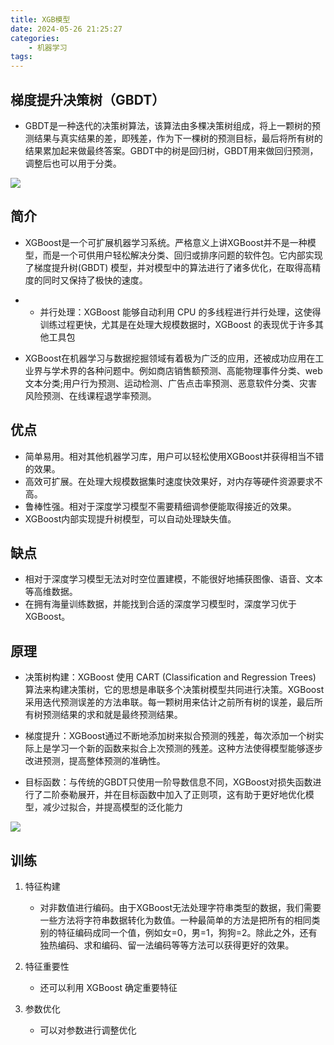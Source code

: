 ```yaml
---
title: XGB模型
date: 2024-05-26 21:25:27
categories:
    - 机器学习
tags:
---
```


## 梯度提升决策树（GBDT）

- GBDT是一种迭代的决策树算法，该算法由多棵决策树组成，将上一颗树的预测结果与真实结果的差，即残差，作为下一棵树的预测目标，最后将所有树的结果累加起来做最终答案。GBDT中的树是回归树，GBDT用来做回归预测，调整后也可以用于分类。

![](/img/note/202407291336.png)


## 简介

- XGBoost是一个可扩展机器学习系统。严格意义上讲XGBoost并不是一种模型，而是一个可供用户轻松解决分类、回归或排序问题的软件包。它内部实现了梯度提升树(GBDT) 模型，并对模型中的算法进行了诸多优化，在取得高精度的同时又保持了极快的速度。

- - 并行处理：XGBoost 能够自动利用 CPU 的多线程进行并行处理，这使得训练过程更快，尤其是在处理大规模数据时，XGBoost 的表现优于许多其他工具包

- XGBoost在机器学习与数据挖掘领域有着极为广泛的应用，还被成功应用在工业界与学术界的各种问题中。例如商店销售额预测、高能物理事件分类、web文本分类;用户行为预测、运动检测、广告点击率预测、恶意软件分类、灾害风险预测、在线课程退学率预测。

## 优点

- 简单易用。相对其他机器学习库，用户可以轻松使用XGBoost并获得相当不错的效果。
- 高效可扩展。在处理大规模数据集时速度快效果好，对内存等硬件资源要求不高。
- 鲁棒性强。相对于深度学习模型不需要精细调参便能取得接近的效果。
- XGBoost内部实现提升树模型，可以自动处理缺失值。

## 缺点

- 相对于深度学习模型无法对时空位置建模，不能很好地捕获图像、语音、文本等高维数据。
- 在拥有海量训练数据，并能找到合适的深度学习模型时，深度学习优于XGBoost。

## 原理

- 决策树构建：XGBoost 使用 CART (Classification and Regression Trees) 算法来构建决策树，它的思想是串联多个决策树模型共同进行决策。XGBoost采用迭代预测误差的方法串联。每一颗树用来估计之前所有树的误差，最后所有树预测结果的求和就是最终预测结果。

- 梯度提升：XGBoost通过不断地添加树来拟合预测的残差，每次添加一个树实际上是学习一个新的函数来拟合上次预测的残差。这种方法使得模型能够逐步改进预测，提高整体预测的准确性。

- 目标函数：与传统的GBDT只使用一阶导数信息不同，XGBoost对损失函数进行了二阶泰勒展开，并在目标函数中加入了正则项，这有助于更好地优化模型，减少过拟合，并提高模型的泛化能力

![](/img/note/202406071934.png)

## 训练

1. 特征构建

    - 对非数值进行编码。由于XGBoost无法处理字符串类型的数据，我们需要一些方法将字符串数据转化为数值。一种最简单的方法是把所有的相同类别的特征编码成同一个值，例如女=0，男=1，狗狗=2。除此之外，还有独热编码、求和编码、留一法编码等等方法可以获得更好的效果。

2. 特征重要性

    - 还可以利用 XGBoost 确定重要特征

3. 参数优化

    - 可以对参数进行调整优化
